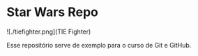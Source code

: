 # Star Wars Repo

![./tiefighter.png](TIE Fighter)

Esse repositório serve de exemplo para o curso de Git e GitHub.